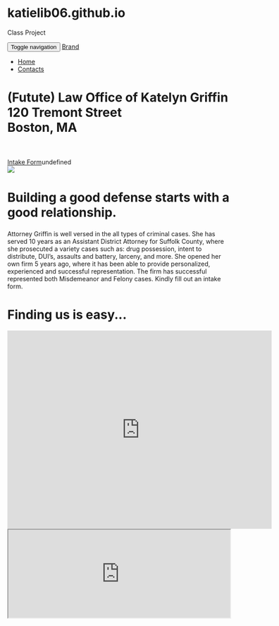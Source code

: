 # katielib06.github.io
Class Project
<html>
  
  <head>
    <meta charset="utf-8">
    <meta name="viewport" content="width=device-width, initial-scale=1">
    <script type="text/javascript" src="http://cdnjs.cloudflare.com/ajax/libs/jquery/2.0.3/jquery.min.js"></script>
    <script type="text/javascript" src="http://netdna.bootstrapcdn.com/bootstrap/3.3.4/js/bootstrap.min.js"></script>
    <link href="http://cdnjs.cloudflare.com/ajax/libs/font-awesome/4.3.0/css/font-awesome.min.css"
    rel="stylesheet" type="text/css">
    <link href="Class Pro.css" rel="stylesheet" type="text/css">
  </head>
  
  <body>
    <div class="cover">
      <div class="navbar">
        <div class="container">
          <div class="navbar-header">
            <button type="button" class="navbar-toggle" data-toggle="collapse" data-target="#navbar-ex-collapse">
              <span class="sr-only">Toggle navigation</span>
              <span class="icon-bar"></span>
              <span class="icon-bar"></span>
              <span class="icon-bar"></span>
            </button>
            <a class="navbar-brand" href="#"><span>Brand</span></a>
          </div>
          <div class="collapse navbar-collapse" id="navbar-ex-collapse">
            <ul class="nav navbar-nav navbar-right">
              <li class="active">
                <a href="#">Home</a>
              </li>
              <li>
                <a href="#">Contacts</a>
              </li>
            </ul>
          </div>
        </div>
      </div>
      <div class="cover-image" style="background-image : url('http://broderickfirm.com/wp-content/uploads/criminal-law.jpg')"></div>
      <div class="container">
        <div class="row">
          <div class="col-md-12 text-center">
            <h1 class="text-info">(Futute) Law Office of Katelyn Griffin
              <br>120 Tremont Street
              <br>Boston, MA</h1>
            <p class="text-inverse"></p>
            <br>
            <br>
            <a class="btn btn-lg btn-primary" href="http://www.a2jauthor.org/app/js/viewer/mobile.min.html?templateURL=%2Fapp%2Fuserfiles%2Fpublic%2Fkrgriffin%2Fguides%2FGuide2283%2F2016-01-31-15-56-02%2FGuide.xml&amp;fileDataURL=..%2Ftests%2Fdata%2F&amp;getDataURL=A2J_ViewerAnswerGet.php%3FanswersID%3D%26rnd%3D0.46006495016627014&amp;setDataURL=A2J_ViewerAnswerSet.php%3FanswersID%3D&amp;autoSetDataURL=A2J_ViewerAutoSetData.php%3FanswersID%3D&amp;exitURL=A2J_ViewerExit.html&amp;logURL=A2J_ViewerLog.php&amp;errRepURL=A2J_ViewerErrRep.php&amp;desktopURL=desktop.min.html">Intake Form</a>undefined</div>
        </div>
      </div>
    </div>
    <div class="section">
      <div class="container">
        <div class="row">
          <div class="col-md-6">
            <img src="http://images.wisegeek.com/female-lawyer-and-man-at-desk.jpg"
            class="img-responsive">
          </div>
          <div class="col-md-6">
            <h1 class="text-primary">Building a good defense starts with a good relationship.&nbsp;</h1>
            <h3></h3>
            <p class="lead">Attorney Griffin is well versed in the all types of criminal cases. She
              has served 10 years as an Assistant District Attorney for Suffolk County,
              where she prosecuted a variety cases such as: drug possession, intent to
              distribute, DUI’s, assaults and battery, larceny, and more. She opened
              her own firm 5 years ago, where it has been able to provide personalized,
              experienced and successful representation. The firm has successful represented
              both Misdemeanor and Felony cases. Kindly fill out an intake form.</p>
          </div>
        </div>
      </div>
    </div>
    <div class="section">
      <div class="container">
        <div class="row">
          <div class="col-md-12">
            <h1>Finding us is easy...</h1>
          </div>
        </div>
      </div>
    </div>
    <div class="section">
      <div class="container">
        <div class="row">
          <div class="col-md-12">
            <iframe src="https://www.google.com/maps/embed?pb=!1m18!1m12!1m3!1d2948.323375570048!2d-71.06342398454379!3d42.35694717918718!2m3!1f0!2f0!3f0!3m2!1i1024!2i768!4f13.1!3m3!1m2!1s0x89e370834ced9521%3A0x1ad2cb291200f1d9!2s120+Tremont+St%2C+Boston%2C+MA+02108!5e0!3m2!1sen!2sus!4v1454279761844"
            width="600" height="450" frameborder="0" style="border:0" allowfullscreen=""></iframe>
          </div>
        </div>
      </div>
    </div>
    <div class="section">
      <div class="container">
        <div class="row">
          <div class="col-md-12">
            <iframe width="100%" height="200px" src="http://www.qnamarkup.org/i/?markup=Title%3A+Intake+Form%0D%0AAuthor%3A%0D%0ADescription%3A+Intake%0D%0A%0D%0AQ%281%29%3AWhat+is+your+name%3F%0D%0AX%3Aname%0A%09Q%281.1%29%3AHello+%3Cx%3Ename%3C%2Fx%3E%2C+What+is+your+phone+number%3F%0D%0A%09X%3Anumber%0A%09%09Q%281.1.1%29%3A+What+is+your+e-mail+address%3F%0D%0A%09%09X%3Aemail%0A%09%09%09Q%281.1.1.1%29%3AWhat+is+your+address%3F%0D%0A%09%09%09X%3Aaddress%0A%09%09%09%09Q%281.1.1.1.1%29%3ACan+we+mail+items+to+the+above+address%3F%0D%0A%09%09%09%09A%3AYes%0D%0A%09%09%09%09%09Q%281.1.1.1.1.1%29%3A+Great+GOTO%3A2%0D%0A%09%09%09%09A%3ANo+%0D%0A%09%09%09%09%09Q%281.1.1.1.1.2%29%3A+What+is+your+mailing+address%3F+%0D%0A%09%09%09%09%09X%3Amailingaddress%0A%09%09%09%09%09%09Q%281.1.1.1.1.2.1%29%3A+Thank+you.+GOTO%3A2%0D%0AQ%282%29%3A+What+have+you+been+charged+with%3F+%0D%0AX%3Acharges%0A%09Q%282.1%29%3AAre+you+currently+working%3F%0D%0A%09A%3A+Yes%0D%0A%09%09Q%282.1.1%29%3AWhere+do+you+work%3F%0D%0A%09%09X%3Acompany%0A%09%09%09Q%282.1.1.1%29%3AWhat+is+your+position%3F%0D%0A%09%09%09X%3Aposition%0A%09%09%09%09Q%282.1.1.1.1%29%3A+What+are+your+duties%3F%0D%0A%09%09%09%09X%3Aduties%0A%09%09%09%09%09Q%282.1.1.1.1.1%29%3A+What+is+your+salary%3F%0D%0A%09%09%09%09%09X%3Asalary%0A%09%09%09%09%09%09Q%282.1.1.1.1.1.1%29%3A+Thank+you.+GOTO%3A3%0D%0A%09A%3A+No%0D%0A%09%09Q%282.1.2%29%3AWhat+have+you+been+doing+with+your+time%3F%0D%0A%09%09X%3Afreetime%0A%09%09%09Q%282.1.2.1%29%3AThank+you.+GOTO%3A3%0D%0AQ%283%29%3A+What+is+your+highest+level+of+education%3F%0D%0AX%3Aeducation%0A%09Q%283.1%29%3A+What+school+did+you+last+attend%3F%0D%0A%09X%3Aschool%0A%09%09Q%283.1.1%29%3A+Thank+you.+GOTO%3A4%0D%0AQ%284%29%3A+What+is+your+martial+status%3F%0D%0AA%3ASingle+%0D%0A%09Q%284.1%29%3A+Ok.+GOTO%3A5%0D%0AA%3AMarried%0D%0A%09Q%284.2%29%3A+What+is+your+spouse%27s+name%3F%0D%0A%09X%3Aspouse%0A%09%09Q%284.2.1%29%3A+How+long+have+you+been+married%3F%0D%0A%09%09X%3Amarriedyears%0A%09%09%09Q%284.2.1.1%29%3A+Thank+you.+GOTO%3A5%0D%0AA%3AWidowed+%0D%0A%09Q%284.3%29%3A+Sorry+for+your+loss.+GOTO%3A5%0D%0AQ%285%29%3A+Where+were+you+when+you+were+arrested%3F%0D%0AX%3Alocationofarrest%0A%09Q%285.1%29%3A+When+did+you+notice+the+Police%3F%0D%0A%09X%3Anoticepolice%0A%09%09Q%285.1.1%29%3A+Please+describe+the+arrest.%0D%0A%09%09X%3Aarrest%0A%09%09%09Q%285.1.1.1%29%3A+Great.+Thank+you.+Is+there+anything+else+you+would+like+to+tell+the+attorney%3F%0D%0A%09%09%09A%3AYes%0D%0A%09%09%09%09Q%285.1.1.1.1%29%3AOk.+What+would+you+like+to+tell+her%3F%0D%0A%09%09%09%09X%3Aadditional%0A%09%09%09%09%09Q%285.1.1.1.1.1%29%3A+Great%21+GOTO%3A6%0D%0A%09%09%09A%3A+No%0D%0A%09%09%09%09Q%285.1.1.1.2%29%3A+Ok.+GOTO%3A6%0D%0AQ%286%29%3A+That+completes+your+intake.+Please+give+us+a+few+days+to+review%2C+and+we+will+be+in+touch.+%0D%0AA%5Bjavascript%3Amail2%28%27krgriffin%40suffolk.edu%27%2C%27QnA+Transcript%27%2Ctranscript%28%29%29%3B%5D%3AE-mail+Intake+to+Office%0D%0AA%5Bjavascript%3Asave2%28transcript%28%29%29%3B%5D%3A+Save+Intake+as+Document&amp;font_family=Verdana%2C+Geneva%2C+sans-serif&amp;font_size=14&amp;line_height=20&amp;col_width=500&amp;frame_pad=15&amp;radius=15&amp;comp_bg=5489eb&amp;comp_txt=ffffff&amp;comp_link=e3fbfc&amp;usr_bg=eeeeee&amp;usr_txt=000000&amp;usr_link=0000ff&amp;sharing=1"></iframe>
          </div>
        </div>
      </div>
    </div>
  </body>

</html>
